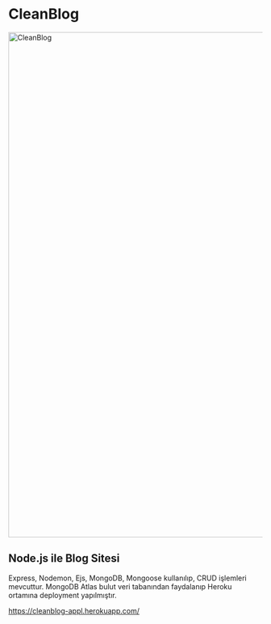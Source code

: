 # CleanBlog
<img width="1000" alt="CleanBlog" src="https://user-images.githubusercontent.com/69525712/143598189-cb545a84-63ad-4b5e-9e0e-425f2af3498c.png">

## Node.js ile Blog Sitesi

Express, Nodemon, Ejs, MongoDB, Mongoose kullanılıp, CRUD işlemleri mevcuttur. MongoDB Atlas bulut veri tabanından faydalanıp Heroku ortamına deployment yapılmıştır. 

https://cleanblog-appl.herokuapp.com/
